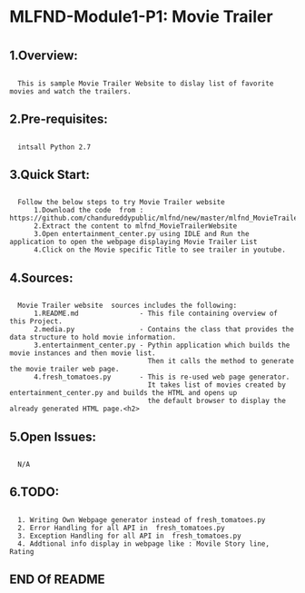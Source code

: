 # MLFND-Module1-P1: Movie Trailer <h1>
## 1.Overview: <h2>
      This is sample Movie Trailer Website to dislay list of favorite movies and watch the trailers.
  
## 2.Pre-requisites: <h2>
      intsall Python 2.7
    
## 3.Quick Start: <h2>
      Follow the below steps to try Movie Trailer website
          1.Download the code  from : https://github.com/chandureddypublic/mlfnd/new/master/mlfnd_MovieTrailerWebsite
          2.Extract the content to mlfnd_MovieTrailerWebsite
          3.Open entertainment_center.py using IDLE and Run the application to open the webpage displaying Movie Trailer List
          4.Click on the Movie specific Title to see trailer in youtube.

## 4.Sources:<h2>
      Movie Trailer website  sources includes the following:
          1.README.md               - This file containing overview of this Project.
          2.media.py                - Contains the class that provides the data structure to hold movie information.
          3.entertainment_center.py - Pythin application which builds the movie instances and then movie list. 
                                      Then it calls the method to generate the movie trailer web page.
          4.fresh_tomatoes.py       - This is re-used web page generator. 
                                      It takes list of movies created by entertainment_center.py and builds the HTML and opens up
                                      the default browser to display the already generated HTML page.<h2>

## 5.Open Issues:<h2>
      N/A

## 6.TODO:<h2>
      1. Writing Own Webpage generator instead of fresh_tomatoes.py
      2. Error Handling for all API in  fresh_tomatoes.py
      3. Exception Handling for all API in  fresh_tomatoes.py
      4. Addtional info display in webpage like : Movile Story line, Rating


## END Of README<h2>
